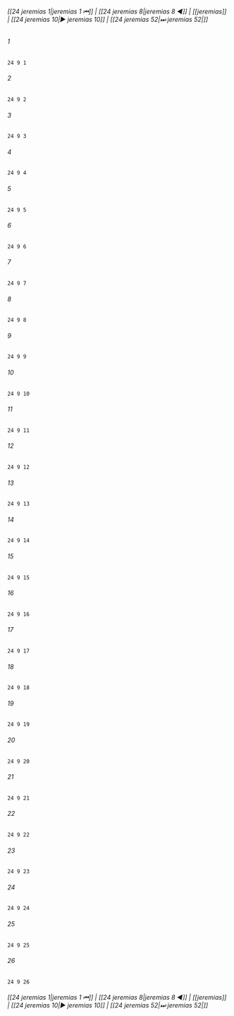 
###### [[24 jeremias 1|jeremias 1 ⏮]] | [[24 jeremias 8|jeremias 8 ◀]] | [[jeremias]] | [[24 jeremias 10|▶ jeremias 10]] | [[24 jeremias 52|⏭ jeremias 52|]]

###### 1
``` verse
24 9 1 
```
###### 2
``` verse
24 9 2 
```
###### 3
``` verse
24 9 3 
```
###### 4
``` verse
24 9 4 
```
###### 5
``` verse
24 9 5 
```
###### 6
``` verse
24 9 6 
```
###### 7
``` verse
24 9 7 
```
###### 8
``` verse
24 9 8 
```
###### 9
``` verse
24 9 9 
```
###### 10
``` verse
24 9 10 
```
###### 11
``` verse
24 9 11 
```
###### 12
``` verse
24 9 12 
```
###### 13
``` verse
24 9 13 
```
###### 14
``` verse
24 9 14 
```
###### 15
``` verse
24 9 15 
```
###### 16
``` verse
24 9 16 
```
###### 17
``` verse
24 9 17 
```
###### 18
``` verse
24 9 18 
```
###### 19
``` verse
24 9 19 
```
###### 20
``` verse
24 9 20 
```
###### 21
``` verse
24 9 21 
```
###### 22
``` verse
24 9 22 
```
###### 23
``` verse
24 9 23 
```
###### 24
``` verse
24 9 24 
```
###### 25
``` verse
24 9 25 
```
###### 26
``` verse
24 9 26 
```

###### [[24 jeremias 1|jeremias 1 ⏮]] | [[24 jeremias 8|jeremias 8 ◀]] | [[jeremias]] | [[24 jeremias 10|▶ jeremias 10]] | [[24 jeremias 52|⏭ jeremias 52|]]

